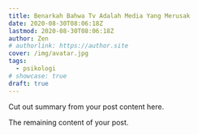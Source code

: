 ```yaml
---
title: Benarkah Bahwa Tv Adalah Media Yang Merusak
date: 2020-08-30T08:06:18Z
lastmod: 2020-08-30T08:06:18Z
author: Zen
# authorlink: https://author.site
cover: /img/avatar.jpg
tags:
  - psikologi
# showcase: true
draft: true
---
```


Cut out summary from your post content here.

<!--more-->

The remaining content of your post.
